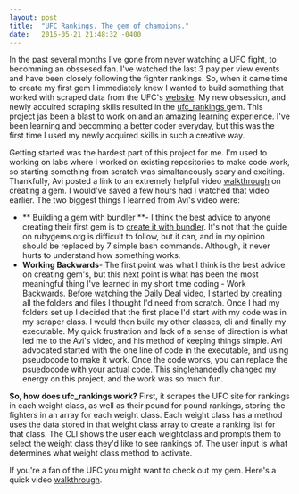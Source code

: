 ```yaml
---
layout: post
title:  "UFC Rankings. The gem of champions."
date:   2016-05-21 21:48:32 -0400
---
```




In the past several months I've gone from never watching a UFC fight, to becomming an obssesed fan. I've watched the last 3 pay per view events and have been closely following the fighter rankings. So, when it came time to create my first gem I immediately knew I wanted to build something that worked with scraped data from the UFC's [website](http://www.ufc.com/). My new obsession, and newly acquired scraping skills resulted in the [ufc_rankings ](https://rubygems.org/gems/ufc_rankings) gem. This project jas been a blast to work on and an amazing learning experience. I've been learning and becomming a better coder everyday, but this was the first time I used my newly acquired skills in such a creative way. 


Getting started was the hardest part of this project for me. I'm used to working on labs where I worked on existing repositories to make code work, so starting something from scratch was simaltaneously scary and exciting. Thankfully, Avi posted a link to an extremely helpful video [walkthrough](https://www.youtube.com/watch?v=_lDExWIhYKI) on creating a gem. I would've saved a few hours had I watched that video earlier. The two biggest things I learned from Avi's video were: 

* ** Building a gem with bundler **- I think the best advice to anyone creating their first gem is to [create it with bundler](http://railscasts.com/episodes/245-new-gem-with-bundler). It's not that the guide on rubygems.org is difficult to follow, but it can, and in my opinion should be replaced by 7 simple bash commands. Although, it never hurts to understand how something works.
* **Working Backwards**- The first point was what I think is the best advice on creating gem's, but this next point is what has been the most meaningful thing I've learned in my short time coding - Work Backwards. Before watching the Daily Deal video, I started by creating all the folders and files I thought I'd need from scratch. Once I had my folders set up I decided that the first place I'd start with my code was in my scraper class. I would then build my other classes, cli and finally my executable. My quick frustration and lack of a sense of direction is what led me to the Avi's video, and his method of keeping things simple. Avi advocated started with the one line of code in the executable, and using pseudocode to make it work. Once the code works, you can replace the psuedocode with your actual code. This singlehandedly changed my energy on this project, and the work was so much fun. 

**So, how does ufc_rankings work?**
First, it scrapes the UFC site for rankings in each weight class, as well as their pound for pound rankings, storing the fighters in an array for each weight class. Each weight class has a method uses the data stored in that weight class array to create a ranking list for that class. The CLI shows the user each weightclass and prompts them to select the weight class they'd like to see rankings of. The user input is what determines what weight class method to activate. 



If you're a fan of the UFC you might want to check out my gem. Here's a quick video [walkthrough](https://www.youtube.com/watch?v=9OXF5uL5I2E&feature=youtu.be). 

